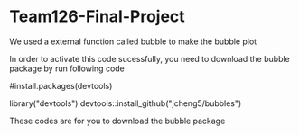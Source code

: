 # Team126-Final-Project

We used a external function called bubble to make the bubble plot

In order to activate this code sucessfully, you need to download the bubble package by run following code


#install.packages(devtools)

library("devtools")
devtools::install_github("jcheng5/bubbles")

These codes are for you to download the bubble package
